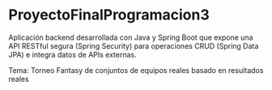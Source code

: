 # ProyectoFinalProgramacion3
Aplicación backend desarrollada con Java y Spring Boot que expone una API RESTful segura (Spring Security) para operaciones CRUD (Spring Data JPA) e integra datos de APIs externas.

Tema: Torneo Fantasy de conjuntos de equipos reales basado en resultados reales